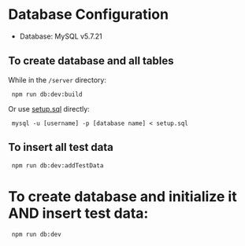 # Database Configuration

- Database: MySQL v5.7.21

## To create database and all tables
While in the `/server` directory:
```
 npm run db:dev:build
```

Or use [setup.sql](setup.sql) directly:

``` mysql -u [username] -p [database name] < setup.sql```

## To insert all test data
```
 npm run db:dev:addTestData
```

# To create database and initialize it AND insert test data:
```
 npm run db:dev
```
